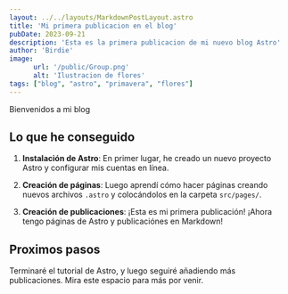```yaml
---
layout: ../../layouts/MarkdownPostLayout.astro
title: 'Mi primera publicacion en el blog'
pubDate: 2023-09-21
description: 'Esta es la primera publicacion de mi nuevo blog Astro'
author: 'Birdie'
image: 
      url: '/public/Group.png'
      alt: 'Ilustracion de flores'
tags: ["blog", "astro", "primavera", "flores"]
---
```


Bienvenidos a mi blog

## Lo que he conseguido

1. **Instalación de Astro**: En primer lugar, he creado un nuevo proyecto Astro y configurar mis cuentas en línea.

2. **Creación de páginas**: Luego aprendí cómo hacer páginas creando nuevos archivos `.astro` y colocándolos en la carpeta `src/pages/`.

3. **Creación de publicaciones**: ¡Esta es mi primera publicación! ¡Ahora tengo páginas de Astro y publicaciónes en Markdown!


## Proximos pasos
Terminaré el tutorial de Astro, y luego seguiré añadiendo más publicaciones. Mira este espacio para más por venir.